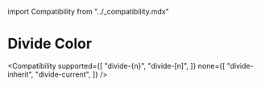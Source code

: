 import Compatibility from "../\_compatibility.mdx"

# Divide Color

<Compatibility
supported={[
"divide-{n}",
"divide-[n]",
]}
none={[
"divide-inherit",
"divide-current",
]}
/>
